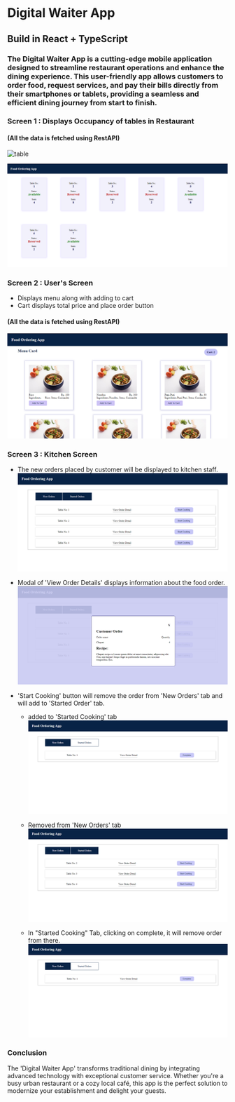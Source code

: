 # Digital Waiter App

## Build in React + TypeScript

### The Digital Waiter App is a cutting-edge mobile application designed to streamline restaurant operations and enhance the dining experience. This user-friendly app allows customers to order food, request services, and pay their bills directly from their smartphones or tablets, providing a seamless and efficient dining journey from start to finish.


### Screen 1 : Displays Occupancy of tables in Restaurant

#### (All the data is fetched using RestAPI)
![table](https://github.com/RuchiDhamecha/Digital_Waiter_App_React_TypeScript/assets/87808663/8cecc71f-0ec9-4190-8cd8-054fa763a3a8)

![tables](./app%20images/table.png)

### Screen 2 : User's Screen 
 - Displays menu along with adding to cart 
 - Cart displays total price and place order button
#### (All the data is fetched using RestAPI)
  

![user menu](./app%20images/user%20screen.png)

### Screen 3 : Kitchen Screen
- The new orders placed by customer will be displayed to kitchen staff.
 ![new orders tab](./app%20images/kitchen%20new%20orders.png)

- Modal of 'View Order Details' displays information about the food order.
 ![modal](./app%20images/kitchen%20order%20modal.png)

- 'Start Cooking' button will remove the order from 'New Orders' tab and will add to 'Started Order' tab.
  
  - added to 'Started Cooking' tab
  ![started cooking](./app%20images/started%20cooking.png)


  - Removed from 'New Orders' tab
  ![removed from new orders](./app%20images/kitchen%20start%20cooking.png)

  - In "Started Cooking" Tab, clicking on complete, it will remove order from there.
  ![completed & removed order](./app%20images/started%20cooking.png)


### Conclusion
The 'Digital Waiter App' transforms traditional dining by integrating advanced technology with exceptional customer service. Whether you're a busy urban restaurant or a cozy local café, this app is the perfect solution to modernize your establishment and delight your guests.
